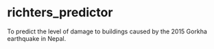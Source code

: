 # richters_predictor
To predict the level of damage to buildings caused by the 2015 Gorkha earthquake in Nepal.
